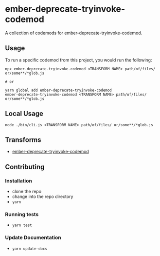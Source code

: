# ember-deprecate-tryinvoke-codemod


A collection of codemods for ember-deprecate-tryinvoke-codemod.

## Usage

To run a specific codemod from this project, you would run the following:

```
npx ember-deprecate-tryinvoke-codemod <TRANSFORM NAME> path/of/files/ or/some**/*glob.js

# or

yarn global add ember-deprecate-tryinvoke-codemod
ember-deprecate-tryinvoke-codemod <TRANSFORM NAME> path/of/files/ or/some**/*glob.js
```

## Local Usage
```
node ./bin/cli.js <TRANSFORM NAME> path/of/files/ or/some**/*glob.js
```

## Transforms

<!--TRANSFORMS_START-->
* [ember-deprecate-tryinvoke-codemod](transforms/ember-deprecate-tryinvoke-codemod/README.md)
<!--TRANSFORMS_END-->

## Contributing

### Installation

* clone the repo
* change into the repo directory
* `yarn`

### Running tests

* `yarn test`

### Update Documentation

* `yarn update-docs`